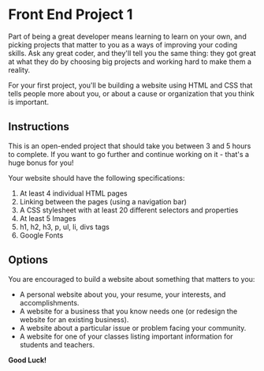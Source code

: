 # Front End Project 1

Part of being a great developer means learning to learn on your own, and picking projects that matter to you as a ways of improving your coding skills. Ask any great coder, and they'll tell you the same thing: they got great at what they do by choosing big projects and working hard to make them a reality.

For your first project, you'll be building a website using HTML and CSS that tells people more about you, or about a cause or organization that you think is important.

## Instructions

This is an open-ended project that should take you between 3 and 5 hours to complete. If you want to go further and continue working on it - that's a huge bonus for you!

Your website should have the following specifications:

1. At least 4 individual HTML pages
2. Linking between the pages (using a navigation bar)
3. A CSS stylesheet with at least 20 different selectors and properties
4. At least 5 Images
5. h1, h2, h3, p, ul, li, divs tags
5. Google Fonts

## Options

You are encouraged to build a website about something that matters to you:
+ A personal website about you, your resume, your interests, and accomplishments.
+ A website for a business that you know needs one (or redesign the website for an existing business).
+ A website about a particular issue or problem facing your community.
+ A website for one of your classes listing important information for students and teachers.

**Good Luck!**
